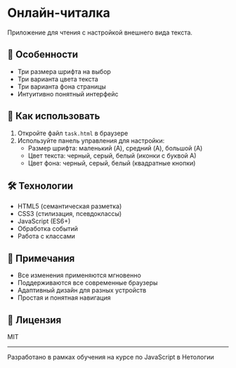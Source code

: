 # Онлайн-читалка

Приложение для чтения с настройкой внешнего вида текста.

## 🎯 Особенности

- Три размера шрифта на выбор
- Три варианта цвета текста
- Три варианта фона страницы
- Интуитивно понятный интерфейс

## 🚀 Как использовать

1. Откройте файл `task.html` в браузере
2. Используйте панель управления для настройки:
   - Размер шрифта: маленький (A), средний (A), большой (A)
   - Цвет текста: черный, серый, белый (иконки с буквой А)
   - Цвет фона: черный, серый, белый (квадратные кнопки)

## 🛠 Технологии

- HTML5 (семантическая разметка)
- CSS3 (стилизация, псевдоклассы)
- JavaScript (ES6+)
- Обработка событий
- Работа с классами

## 📝 Примечания

- Все изменения применяются мгновенно
- Поддерживаются все современные браузеры
- Адаптивный дизайн для разных устройств
- Простая и понятная навигация

## 📝 Лицензия

MIT

---

Разработано в рамках обучения на курсе по JavaScript в Нетологии
